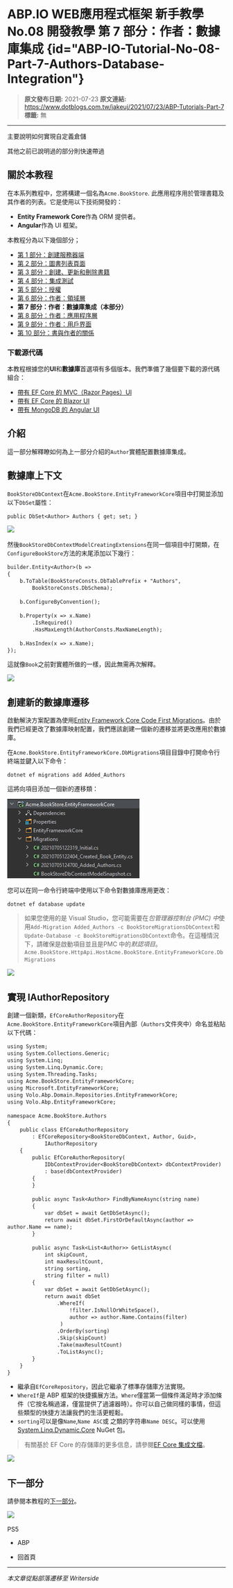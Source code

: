 # ABP.IO WEB應用程式框架 新手教學 No.08 開發教學 第 7 部分&#xFF1A;作者&#xFF1A;數據庫集成 {id="ABP-IO-Tutorial-No-08-Part-7-Authors-Database-Integration"}

> **原文發布日期:** 2021-07-23
> **原文連結:** https://www.dotblogs.com.tw/jakeuj/2021/07/23/ABP-Tutorials-Part-7
> **標籤:** 無

---

主要說明如何實現自定義倉儲

其他之前已說明過的部分則快速帶過

## 關於本教程

在本系列教程中，您將構建一個名為`Acme.BookStore`. 此應用程序用於管理書籍及其作者的列表。它是使用以下技術開發的：

* **Entity Framework Core**作為 ORM 提供者。
* **Angular**作為 UI 框架。

本教程分為以下幾個部分；

* [第 1 部分：創建服務器端](https://docs.abp.io/en/abp/latest/Tutorials/Part-1)
* [第 2 部分：圖書列表頁面](https://docs.abp.io/en/abp/latest/Tutorials/Part-2)
* [第 3 部分：創建、更新和刪除書籍](https://docs.abp.io/en/abp/latest/Tutorials/Part-3)
* [第 4 部分：集成測試](https://docs.abp.io/en/abp/latest/Tutorials/Part-4)
* [第 5 部分：授權](https://docs.abp.io/en/abp/latest/Tutorials/Part-5)
* [第 6 部分：作者：領域層](https://docs.abp.io/en/abp/latest/Tutorials/Part-6)
* **第 7 部分：作者：數據庫集成（本部分）**
* [第 8 部分：作者：應用程序層](https://docs.abp.io/en/abp/latest/Tutorials/Part-8)
* [第 9 部分：作者：用戶界面](https://docs.abp.io/en/abp/latest/Tutorials/Part-9)
* [第 10 部分：書與作者的關係](https://docs.abp.io/en/abp/latest/Tutorials/Part-10)

### 下載源代碼

本教程根據您的**UI**和**數據庫**首選項有多個版本。我們準備了幾個要下載的源代碼組合：

* [帶有 EF Core 的 MVC（Razor Pages）UI](https://github.com/abpframework/abp-samples/tree/master/BookStore-Mvc-EfCore)
* [帶有 EF Core 的 Blazor UI](https://github.com/abpframework/abp-samples/tree/master/BookStore-Blazor-EfCore)
* [帶有 MongoDB 的 Angular UI](https://github.com/abpframework/abp-samples/tree/master/BookStore-Angular-MongoDb)

## 介紹

這一部分解釋瞭如何為上一部分介紹的`Author`實體配置數據庫集成。

## 數據庫上下文

`BookStoreDbContext`在`Acme.BookStore.EntityFrameworkCore`項目中打開並添加以下`DbSet`屬性：

```
public DbSet<Author> Authors { get; set; }
```

![](https://dotblogsfile.blob.core.windows.net/user/御星幻/0b114430-3502-4bef-8e26-932b0b23dd3e/1627029766.png)

然後`BookStoreDbContextModelCreatingExtensions`在同一個項目中打開類，在`ConfigureBookStore`方法的末尾添加以下幾行：

```
builder.Entity<Author>(b =>
{
    b.ToTable(BookStoreConsts.DbTablePrefix + "Authors",
        BookStoreConsts.DbSchema);

    b.ConfigureByConvention();

    b.Property(x => x.Name)
        .IsRequired()
        .HasMaxLength(AuthorConsts.MaxNameLength);

    b.HasIndex(x => x.Name);
});
```

這就像`Book`之前對實體所做的一樣，因此無需再次解釋。

![](https://dotblogsfile.blob.core.windows.net/user/御星幻/0b114430-3502-4bef-8e26-932b0b23dd3e/1627029930.png)

## 創建新的數據庫遷移

啟動解決方案配置為使用[Entity Framework Core Code First Migrations](https://docs.microsoft.com/en-us/ef/core/managing-schemas/migrations/)。由於我們已經更改了數據庫映射配置，我們應該創建一個新的遷移並將更改應用於數據庫。

在`Acme.BookStore.EntityFrameworkCore.DbMigrations`項目目錄中打開命令行終端並鍵入以下命令：

```
dotnet ef migrations add Added_Authors
```

這將向項目添加一個新的遷移類：

![bookstore-efcore-migration-authors](https://raw.githubusercontent.com/abpframework/abp/rel-4.3/docs/en/Tutorials/images/bookstore-efcore-migration-authors.png)

您可以在同一命令行終端中使用以下命令對數據庫應用更改：

```
dotnet ef database update
```

> 如果您使用的是 Visual Studio，您可能需要在*包管理器控制台 (PMC) 中*使用`Add-Migration Added_Authors -c BookStoreMigrationsDbContext`和`Update-Database -c BookStoreMigrationsDbContext`命令。在這種情況下，請確保是啟動項目並且是PMC 中的*默認項目*。`Acme.BookStore.HttpApi.HostAcme.BookStore.EntityFrameworkCore.DbMigrations`

![](https://dotblogsfile.blob.core.windows.net/user/御星幻/0b114430-3502-4bef-8e26-932b0b23dd3e/1627030142.png)

## 實現 IAuthorRepository

創建一個新類，`EfCoreAuthorRepository`在`Acme.BookStore.EntityFrameworkCore`項目內部（`Authors`文件夾中）命名並粘貼以下代碼：

```
using System;
using System.Collections.Generic;
using System.Linq;
using System.Linq.Dynamic.Core;
using System.Threading.Tasks;
using Acme.BookStore.EntityFrameworkCore;
using Microsoft.EntityFrameworkCore;
using Volo.Abp.Domain.Repositories.EntityFrameworkCore;
using Volo.Abp.EntityFrameworkCore;

namespace Acme.BookStore.Authors
{
    public class EfCoreAuthorRepository
        : EfCoreRepository<BookStoreDbContext, Author, Guid>,
            IAuthorRepository
    {
        public EfCoreAuthorRepository(
            IDbContextProvider<BookStoreDbContext> dbContextProvider)
            : base(dbContextProvider)
        {
        }

        public async Task<Author> FindByNameAsync(string name)
        {
            var dbSet = await GetDbSetAsync();
            return await dbSet.FirstOrDefaultAsync(author => author.Name == name);
        }

        public async Task<List<Author>> GetListAsync(
            int skipCount,
            int maxResultCount,
            string sorting,
            string filter = null)
        {
            var dbSet = await GetDbSetAsync();
            return await dbSet
                .WhereIf(
                    !filter.IsNullOrWhiteSpace(),
                    author => author.Name.Contains(filter)
                 )
                .OrderBy(sorting)
                .Skip(skipCount)
                .Take(maxResultCount)
                .ToListAsync();
        }
    }
}
```

* 繼承自`EfCoreRepository`，因此它繼承了標準存儲庫方法實現。
* `WhereIf`是 ABP 框架的快捷擴展方法。`Where`僅當第一個條件滿足時才添加條件（它按名稱過濾，僅當提供了過濾器時）。你可以自己做同樣的事情，但這些類型的快捷方法讓我們的生活更輕鬆。
* `sorting`可以是像`Name`,`Name ASC`或 之類的字符串`Name DESC`。可以使用[System.Linq.Dynamic.Core](https://www.nuget.org/packages/System.Linq.Dynamic.Core) NuGet 包。

> 有關基於 EF Core 的存儲庫的更多信息，請參閱[EF Core 集成文檔](https://docs.abp.io/en/abp/latest/Entity-Framework-Core)。

![](https://dotblogsfile.blob.core.windows.net/user/御星幻/0b114430-3502-4bef-8e26-932b0b23dd3e/1627030341.png)

## 下一部分

請參閱本教程的[下一部分](https://docs.abp.io/en/abp/latest/Tutorials/Part-8)。

![](https://card.psnprofiles.com/1/jakeuj.png)

PS5

* ABP

* 回首頁

---

*本文章從點部落遷移至 Writerside*
